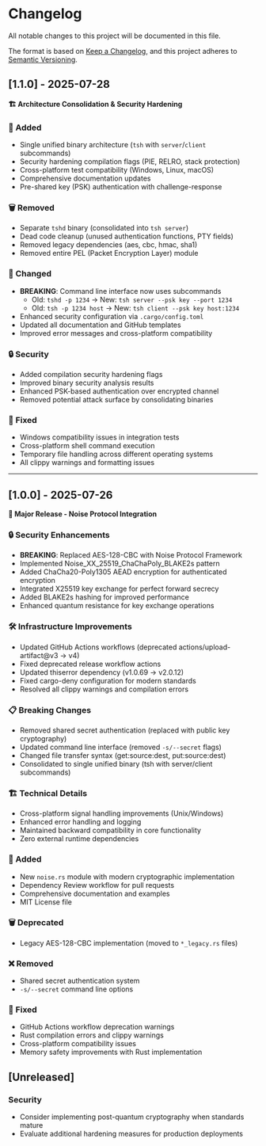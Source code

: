 # Changelog

All notable changes to this project will be documented in this file.

The format is based on [Keep a Changelog](https://keepachangelog.com/en/1.0.0/),
and this project adheres to [Semantic Versioning](https://semver.org/spec/v2.0.0.html).

## [1.1.0] - 2025-07-28

**🏗️ Architecture Consolidation & Security Hardening**

### 🔧 Added
- Single unified binary architecture (`tsh` with `server`/`client` subcommands)
- Security hardening compilation flags (PIE, RELRO, stack protection)
- Cross-platform test compatibility (Windows, Linux, macOS)
- Comprehensive documentation updates
- Pre-shared key (PSK) authentication with challenge-response

### 🗑️ Removed
- Separate `tshd` binary (consolidated into `tsh server`)
- Dead code cleanup (unused authentication functions, PTY fields)
- Removed legacy dependencies (aes, cbc, hmac, sha1)
- Removed entire PEL (Packet Encryption Layer) module

### 🔧 Changed
- **BREAKING**: Command line interface now uses subcommands
  - Old: `tshd -p 1234` → New: `tsh server --psk key --port 1234`
  - Old: `tsh -p 1234 host` → New: `tsh client --psk key host:1234`
- Enhanced security configuration via `.cargo/config.toml`
- Updated all documentation and GitHub templates
- Improved error messages and cross-platform compatibility

### 🔒 Security
- Added compilation security hardening flags
- Improved binary security analysis results
- Enhanced PSK-based authentication over encrypted channel
- Removed potential attack surface by consolidating binaries

### 🐛 Fixed
- Windows compatibility issues in integration tests
- Cross-platform shell command execution
- Temporary file handling across different operating systems
- All clippy warnings and formatting issues

---

## [1.0.0] - 2025-07-26

**🚀 Major Release - Noise Protocol Integration**

### 🔒 Security Enhancements
- **BREAKING**: Replaced AES-128-CBC with Noise Protocol Framework
- Implemented Noise_XX_25519_ChaChaPoly_BLAKE2s pattern
- Added ChaCha20-Poly1305 AEAD encryption for authenticated encryption
- Integrated X25519 key exchange for perfect forward secrecy
- Added BLAKE2s hashing for improved performance
- Enhanced quantum resistance for key exchange operations

### 🛠️ Infrastructure Improvements
- Updated GitHub Actions workflows (deprecated actions/upload-artifact@v3 → v4)
- Fixed deprecated release workflow actions
- Updated thiserror dependency (v1.0.69 → v2.0.12)
- Fixed cargo-deny configuration for modern standards
- Resolved all clippy warnings and compilation errors

### 📋 Breaking Changes
- Removed shared secret authentication (replaced with public key cryptography)
- Updated command line interface (removed `-s/--secret` flags)
- Changed file transfer syntax (get:source:dest, put:source:dest)
- Consolidated to single unified binary (tsh with server/client subcommands)

### 🏗️ Technical Details
- Cross-platform signal handling improvements (Unix/Windows)
- Enhanced error handling and logging
- Maintained backward compatibility in core functionality
- Zero external runtime dependencies

### 🔧 Added
- New `noise.rs` module with modern cryptographic implementation
- Dependency Review workflow for pull requests
- Comprehensive documentation and examples
- MIT License file

### 🗑️ Deprecated
- Legacy AES-128-CBC implementation (moved to `*_legacy.rs` files)

### ❌ Removed
- Shared secret authentication system
- `-s/--secret` command line options

### 🔧 Fixed
- GitHub Actions workflow deprecation warnings
- Rust compilation errors and clippy warnings
- Cross-platform compatibility issues
- Memory safety improvements with Rust implementation

## [Unreleased]

### Security
- Consider implementing post-quantum cryptography when standards mature
- Evaluate additional hardening measures for production deployments
